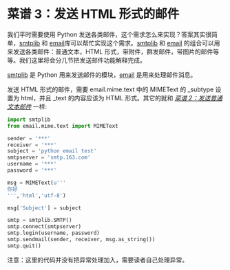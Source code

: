 # 菜谱 3：发送 HTML 形式的邮件

我们平时需要使用 Python 发送各类邮件，这个需求怎么来实现？答案其实很简单，[smtplib](https://docs.python.org/2/library/smtplib.html) 和 [email](https://docs.python.org/2/library/email.html)库可以帮忙实现这个需求。[smtplib](https://docs.python.org/2/library/smtplib.html) 和 [email](https://docs.python.org/2/library/email.html) 的组合可以用来发送各类邮件：普通文本，HTML 形式，带附件，群发邮件，带图片的邮件等等。我们这里将会分几节把发送邮件功能解释完成。

[smtplib](https://docs.python.org/2/library/smtplib.html) 是 Python 用来发送邮件的模块，[email](https://docs.python.org/2/library/email.html) 是用来处理邮件消息。

发送 HTML 形式的邮件，需要 email.mime.text 中的 MIMEText 的 _subtype 设置为 html，并且 _text 的内容应该为 HTML 形式。其它的就和 [*菜谱 2：发送普通文本邮件*](http://www.pythondoc.com/python-cookbook/cookbook_2.html#cookbook-2) 一样:

```py
import smtplib
from email.mime.text import MIMEText

sender = '***'
receiver = '***'
subject = 'python email test'
smtpserver = 'smtp.163.com'
username = '***'
password = '***'

msg = MIMEText(u'''
你好
''','html','utf-8')

msg['Subject'] = subject

smtp = smtplib.SMTP()
smtp.connect(smtpserver)
smtp.login(username, password)
smtp.sendmail(sender, receiver, msg.as_string())
smtp.quit() 
```

注意：这里的代码并没有把异常处理加入，需要读者自己处理异常。
